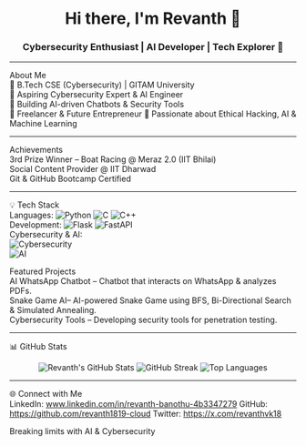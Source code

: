 <h1 align="center">Hi there, I'm Revanth 👋</h1>
<h3 align="center">Cybersecurity Enthusiast | AI Developer | Tech Explorer 🚀</h3>

---
About Me  
🔹 B.Tech CSE (Cybersecurity) | GITAM University  
🔹 Aspiring Cybersecurity Expert & AI Engineer  
🔹 Building AI-driven Chatbots & Security Tools  
🔹 Freelancer & Future Entrepreneur 
🔹 Passionate about Ethical Hacking, AI & Machine Learning  

---

Achievements  
3rd Prize Winner – Boat Racing @ Meraz 2.0 (IIT Bhilai)  
Social Content Provider @ IIT Dharwad  
Git & GitHub Bootcamp Certified 

---

💡 Tech Stack  
Languages: 
![Python](https://img.shields.io/badge/Python-3776AB?style=for-the-badge&logo=python&logoColor=white) 
![C](https://img.shields.io/badge/C-A8B9CC?style=for-the-badge&logo=c&logoColor=white) 
![C++](https://img.shields.io/badge/C%2B%2B-00599C?style=for-the-badge&logo=c%2B%2B&logoColor=white)  
Development: 
![Flask](https://img.shields.io/badge/Flask-000000?style=for-the-badge&logo=flask&logoColor=white) 
![FastAPI](https://img.shields.io/badge/FastAPI-009688?style=for-the-badge&logo=fastapi&logoColor=white)  
Cybersecurity & AI:  
![Cybersecurity](https://img.shields.io/badge/Cybersecurity-181717?style=for-the-badge&logo=hack-the-box&logoColor=green)  
![AI](https://img.shields.io/badge/AI%20%26%20ML-FF6F00?style=for-the-badge&logo=opencv&logoColor=white)  



Featured Projects  
 AI WhatsApp Chatbot – Chatbot that interacts on WhatsApp & analyzes PDFs.  
 Snake Game AI– AI-powered Snake Game using BFS, Bi-Directional Search & Simulated Annealing.  
 Cybersecurity Tools – Developing security tools for penetration testing.  

---

 📊 GitHub Stats  
<div align="center">
  <img src="https://github-readme-stats.vercel.app/api?username=your-github-username&show_icons=true&theme=radical" alt="Revanth's GitHub Stats" />
  <img src="https://github-readme-streak-stats.herokuapp.com/?user=your-github-username&theme=radical" alt="GitHub Streak" />
  <img src="https://github-readme-stats.vercel.app/api/top-langs/?username=your-github-username&layout=compact&theme=radical" alt="Top Languages" />
</div>  

---

🌐 Connect with Me  
 LinkedIn: www.linkedin.com/in/revanth-banothu-4b3347279
 GitHub: https://github.com/revanth1819-cloud
 Twitter: https://x.com/revanthvk18
 
Breaking limits with AI & Cybersecurity   
